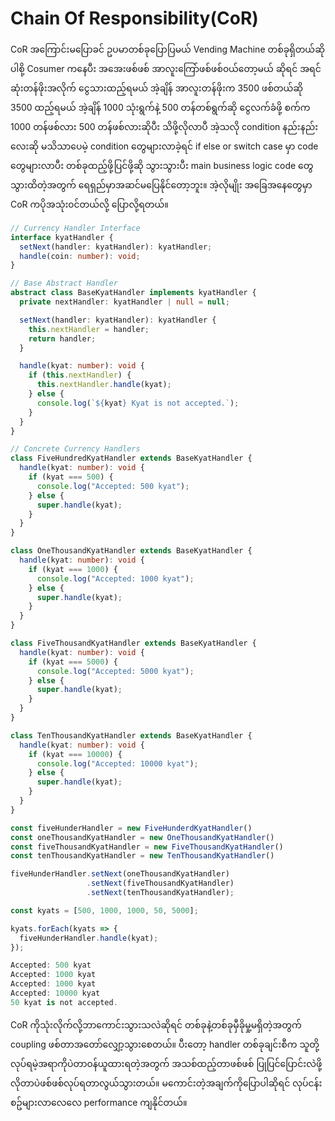 # Chain Of Responsibility(CoR)

CoR အကြောင်းမပြောခင် ဥပမာတစ်ခုပြောပြမယ် Vending Machine တစ်ခုရှိတယ်ဆိုပါစို့ Cosumer ကနေပီး အအေးဖစ်ဖစ် အာလူးကြော်ဖစ်ဖစ်၀ယ်တော့မယ် ဆိုရင် အရင်ဆုံးတန်ဖိုးအလိုက် ငွေသားထည့်ရမယ် အဲ့ချိန် အာလူးတန်ဖိုးက
3500 ဖစ်တယ်ဆို 3500 ထည့်ရမယ် အဲ့ချိန် 1000 သုံးရွက်နဲ့ 500 တန်တစ်ရွက်ဆို ငွေလက်ခံဖို့ စက်က 1000 တန်ဖစ်လား 500 တန်ဖစ်လားဆိုပီး သိဖို့လိုလာပီ အဲ့သလို condition နည်းနည်းလေးဆို မသိသာပေမဲ့ condition တွေများလာခဲ့ရင် if else or switch case မှာ code တွေများလာပီး တစ်ခုထည့်ဖို့ပြင်ဖို့ဆို သွားသွားပီး main business logic code တွေသွားထိတဲ့အတွက်
ရေရှည်မှာအဆင်မပြေနိုင်တော့ဘူး။ အဲ့လိုမျိုး အခြေအနေတွေမှာ CoR ကပိုအသုံး၀င်တယ်လို့ ပြောလို့ရတယ်။

```typescript
// Currency Handler Interface
interface kyatHandler {
  setNext(handler: kyatHandler): kyatHandler;
  handle(coin: number): void;
}
```

```typescript
// Base Abstract Handler
abstract class BaseKyatHandler implements kyatHandler {
  private nextHandler: kyatHandler | null = null;

  setNext(handler: kyatHandler): kyatHandler {
    this.nextHandler = handler;
    return handler;
  }

  handle(kyat: number): void {
    if (this.nextHandler) {
      this.nextHandler.handle(kyat);
    } else {
      console.log(`${kyat} Kyat is not accepted.`);
    }
  }
}
```

```typescript
// Concrete Currency Handlers
class FiveHundredKyatHandler extends BaseKyatHandler {
  handle(kyat: number): void {
    if (kyat === 500) {
      console.log("Accepted: 500 kyat");
    } else {
      super.handle(kyat);
    }
  }
}

class OneThousandKyatHandler extends BaseKyatHandler {
  handle(kyat: number): void {
    if (kyat === 1000) {
      console.log("Accepted: 1000 kyat");
    } else {
      super.handle(kyat);
    }
  }
}

class FiveThousandKyatHandler extends BaseKyatHandler {
  handle(kyat: number): void {
    if (kyat === 5000) {
      console.log("Accepted: 5000 kyat");
    } else {
      super.handle(kyat);
    }
  }
}

class TenThousandKyatHandler extends BaseKyatHandler {
  handle(kyat: number): void {
    if (kyat === 10000) {
      console.log("Accepted: 10000 kyat");
    } else {
      super.handle(kyat);
    }
  }
}
```

```typescript
const fiveHunderHandler = new FiveHunderdKyatHandler()
const oneThousandKyatHandler = new OneThousandKyatHandler()
const fiveThousandKyatHandler = new FiveThousandKyatHandler()
const tenThousandKyatHandler = new TenThousandKyatHandler()

fiveHunderHandler.setNext(oneThousandKyatHandler)
                 .setNext(fiveThousandKyatHandler)
                 .setNext(tenThousandKyatHandler);

const kyats = [500, 1000, 1000, 50, 5000]; 

kyats.forEach(kyats => {
  fiveHunderHandler.handle(kyat);
});

```

```csharp
Accepted: 500 kyat
Accepted: 1000 kyat
Accepted: 1000 kyat
Accepted: 10000 kyat
50 kyat is not accepted.
```

CoR ကိုသုံးလိုက်လို့ဘာကောင်းသွားသလဲဆိုရင် တစ်ခုနဲ့တစ်ခုမှီခိုမှု့မရှိတဲ့အတွက် coupling ဖစ်တာအတော်လျှော့သွားစေတယ်။
ပီးတော့ handler တစ်ခုချင်းစီက သူတို့လုပ်ရမဲ့အရာကိုပဲတာ၀န်ယူထားရတဲ့အတွက် အသစ်ထည့်တာဖစ်ဖစ် ပြုပြင်ပြောင်းလဲဖို့ လိုတာပဲဖစ်ဖစ်လုပ်ရတာလွယ်သွားတယ်။
မကောင်းတဲ့အချက်ကိုပြောပါဆိုရင် လုပ်ငန်းစဥ်များလာလေလေ performance ကျနိုင်တယ်။